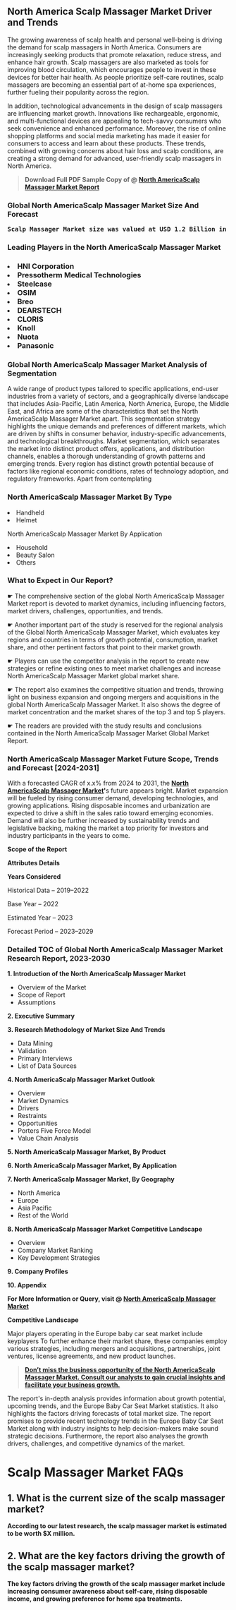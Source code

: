 <p> <h2>North America Scalp Massager Market Driver and Trends</h2><p>The growing awareness of scalp health and personal well-being is driving the demand for scalp massagers in North America. Consumers are increasingly seeking products that promote relaxation, reduce stress, and enhance hair growth. Scalp massagers are also marketed as tools for improving blood circulation, which encourages people to invest in these devices for better hair health. As people prioritize self-care routines, scalp massagers are becoming an essential part of at-home spa experiences, further fueling their popularity across the region.</p><p>In addition, technological advancements in the design of scalp massagers are influencing market growth. Innovations like rechargeable, ergonomic, and multi-functional devices are appealing to tech-savvy consumers who seek convenience and enhanced performance. Moreover, the rise of online shopping platforms and social media marketing has made it easier for consumers to access and learn about these products. These trends, combined with growing concerns about hair loss and scalp conditions, are creating a strong demand for advanced, user-friendly scalp massagers in North America.</p></p><blockquote id="" class=""><strong>Download Full PDF Sample Copy of @&nbsp;<a href="https://www.verifiedmarketreports.com/download-sample/?rid=313696&utm_source=GitHub-Jan&utm_medium=281" target="_blank">North AmericaScalp Massager Market Report</a>&nbsp;&nbsp;</strong></blockquote><h3 id="" class=""><strong>Global&nbsp;North AmericaScalp Massager Market Size And Forecast</strong></h3><pre class="reader-text-block__code-block"><strong>Scalp Massager Market size was valued at USD 1.2 Billion in 2022 and is projected to reach USD 2.4 Billion by 2030, growing at a CAGR of 9.2% from 2024 to 2030.</strong></pre><h3 id="" class="">Leading Players in the&nbsp;North AmericaScalp Massager Market</h3><h3 class=""></Li><Li>HNI Corporation</Li><Li> Pressotherm Medical Technologies</Li><Li> Steelcase</Li><Li> OSIM</Li><Li> Breo</Li><Li> DEARSTECH</Li><Li> CLORIS</Li><Li> Knoll</Li><Li> Nuota</Li><Li> Panasonic</h3><h3 id="" class="">Global&nbsp;North AmericaScalp Massager Market Analysis of Segmentation</h3><p id="" class="">A wide range of product types tailored to specific applications, end-user industries from a variety of sectors, and a geographically diverse landscape that includes Asia-Pacific, Latin America, North America, Europe, the Middle East, and Africa are some of the characteristics that set the North AmericaScalp Massager Market apart. This segmentation strategy highlights the unique demands and preferences of different markets, which are driven by shifts in consumer behavior, industry-specific advancements, and technological breakthroughs. Market segmentation, which separates the market into distinct product offers, applications, and distribution channels, enables a thorough understanding of growth patterns and emerging trends. Every region has distinct growth potential because of factors like regional economic conditions, rates of technology adoption, and regulatory frameworks. Apart from contemplating</p><h3 id="" class="">North AmericaScalp Massager Market&nbsp;By Type</h3><p></Li><Li>Handheld</Li><Li> Helmet</p><div class="" data-test-id=""><p>North AmericaScalp Massager Market&nbsp;By Application</p></div><p class=""></Li><Li>Household</Li><Li> Beauty Salon</Li><Li> Others</p><div class="" data-test-id=""><h3><span class="">What to Expect in Our Report?</span></h3></div><div class="" data-test-id=""><p><span class="">☛ The comprehensive section of the global North AmericaScalp Massager Market report is devoted to market dynamics, including influencing factors, market drivers, challenges, opportunities, and trends.</span></p></div><div class="" data-test-id=""><p><span class="">☛ Another important part of the study is reserved for the regional analysis of the Global North AmericaScalp Massager Market, which evaluates key regions and countries in terms of growth potential, consumption, market share, and other pertinent factors that point to their market growth.</span></p></div><div class="" data-test-id=""><p><span class="">☛ Players can use the competitor analysis in the report to create new strategies or refine existing ones to meet market challenges and increase North AmericaScalp Massager Market global market share.</span></p></div><div class="" data-test-id=""><p><span class="">☛ The report also examines the competitive situation and trends, throwing light on business expansion and ongoing mergers and acquisitions in the global North AmericaScalp Massager Market. It also shows the degree of market concentration and the market shares of the top 3 and top 5 players.</span></p></div><div class="" data-test-id=""><p><span class="">☛ The readers are provided with the study results and conclusions contained in the North AmericaScalp Massager Market Global Market Report.</span></p></div><div class="" data-test-id=""><h3><span class="">North AmericaScalp Massager Market Future Scope, Trends and Forecast [2024-2031]</span></h3></div><div class="" data-test-id=""><p><span class="">With a forecasted CAGR of x.x% from 2024 to 2031, the <strong><a href="https://www.verifiedmarketreports.com/download-sample/?rid=313696&utm_source=GitHub-Jan&utm_medium=281" target="_blank">North AmericaScalp Massager Market</a>'</strong>s future appears bright. Market expansion will be fueled by rising consumer demand, developing technologies, and growing applications. Rising disposable incomes and urbanization are expected to drive a shift in the sales ratio toward emerging economies. Demand will also be further increased by sustainability trends and legislative backing, making the market a top priority for investors and industry participants in the years to come.</span></p><p id="ember66" class="ember-view reader-text-block__paragraph"><strong>Scope of the Report</strong></p><p id="ember67" class="ember-view reader-text-block__paragraph"><strong>Attributes Details</strong></p><p id="ember68" class="ember-view reader-text-block__paragraph"><strong>Years Considered</strong></p><p id="ember69" class="ember-view reader-text-block__paragraph">Historical Data &ndash; 2019&ndash;2022</p><p id="ember70" class="ember-view reader-text-block__paragraph">Base Year &ndash; 2022</p><p id="ember71" class="ember-view reader-text-block__paragraph">Estimated Year &ndash; 2023</p><p id="ember72" class="ember-view reader-text-block__paragraph">Forecast Period &ndash; 2023&ndash;2029</p></div><h3 id="" class="">Detailed TOC of Global North AmericaScalp Massager Market Research Report, 2023-2030</h3><p id="" class=""><strong>1. Introduction of the North AmericaScalp Massager Market</strong></p><ul><li>Overview of the Market</li><li>Scope of Report</li><li>Assumptions</li></ul><p id="" class=""><strong>2. Executive Summary</strong></p><p id="" class=""><strong>3. Research Methodology of Market Size And Trends</strong></p><ul><li>Data Mining</li><li>Validation</li><li>Primary Interviews</li><li>List of Data Sources</li></ul><p id="" class=""><strong>4. North AmericaScalp Massager Market Outlook</strong></p><ul><li>Overview</li><li>Market Dynamics</li><li>Drivers</li><li>Restraints</li><li>Opportunities</li><li>Porters Five Force Model</li><li>Value Chain Analysis</li></ul><p id="" class=""><strong>5. North AmericaScalp Massager Market, By Product</strong></p><p id="" class=""><strong>6. North AmericaScalp Massager Market, By Application</strong></p><p id="" class=""><strong>7. North AmericaScalp Massager Market, By Geography</strong></p><ul><li>North America</li><li>Europe</li><li>Asia Pacific</li><li>Rest of the World</li></ul><p id="" class=""><strong>8. North AmericaScalp Massager Market Competitive Landscape</strong></p><ul><li>Overview</li><li>Company Market Ranking</li><li>Key Development Strategies</li></ul><p id="" class=""><strong>9. Company Profiles</strong></p><p id="" class=""><strong>10. Appendix</strong></p><p><strong>For More Information or Query, visit&nbsp;@ <a href="https://www.verifiedmarketreports.com/product/scalp-massager-market/" target="_blank">North AmericaScalp Massager Market</a></strong></p><p id="ember61" class="ember-view reader-text-block__paragraph"><strong>Competitive Landscape</strong></p><p id="ember62" class="ember-view reader-text-block__paragraph">Major players operating in the Europe baby car seat market include keyplayers To further enhance their market share, these companies employ various strategies, including mergers and acquisitions, partnerships, joint ventures, license agreements, and new product launches.</p><blockquote id="ember63" class="ember-view reader-text-block__blockquote"><strong><a href="https://www.verifiedmarketreports.com/download-sample/?rid=313696&utm_source=GitHub-Jan&utm_medium=281" target="_blank">Don&rsquo;t miss the business opportunity of the North AmericaScalp Massager Market. Consult our analysts to gain crucial insights and facilitate your business growth.</a></strong></blockquote><p id="ember64" class="ember-view reader-text-block__paragraph">The report's in-depth analysis provides information about growth potential, upcoming trends, and the Europe Baby Car Seat Market statistics. It also highlights the factors driving forecasts of total market size. The report promises to provide recent technology trends in the Europe Baby Car Seat Market along with industry insights to help decision-makers make sound strategic decisions. Furthermore, the report also analyses the growth drivers, challenges, and competitive dynamics of the market.</p><p class="ember-view reader-text-block__paragraph"><strong><h1>Scalp Massager Market FAQs</h1><h2>1. What is the current size of the scalp massager market?</h2><p>According to our latest research, the scalp massager market is estimated to be worth $X million.</p><h2>2. What are the key factors driving the growth of the scalp massager market?</h2><p>The key factors driving the growth of the scalp massager market include increasing consumer awareness about self-care, rising disposable income, and growing preference for home spa treatments.</p><!-- Add more FAQs and answers here --></body></html></strong></p>
